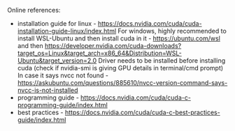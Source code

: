 Online references:

- installation guide for linux - https://docs.nvidia.com/cuda/cuda-installation-guide-linux/index.html
  For windows, highly recommended to install WSL-Ubuntu and then install cuda in it - https://ubuntu.com/wsl and then https://developer.nvidia.com/cuda-downloads?target_os=Linux&target_arch=x86_64&Distribution=WSL-Ubuntu&target_version=2.0
  Driver needs to be installed before installing cuda (check if nvidia-smi is giving GPU details in terminal/cmd prompt)
  In case it says nvcc not found - https://askubuntu.com/questions/885610/nvcc-version-command-says-nvcc-is-not-installed
- programming guide - https://docs.nvidia.com/cuda/cuda-c-programming-guide/index.html
- best practices - https://docs.nvidia.com/cuda/cuda-c-best-practices-guide/index.html

